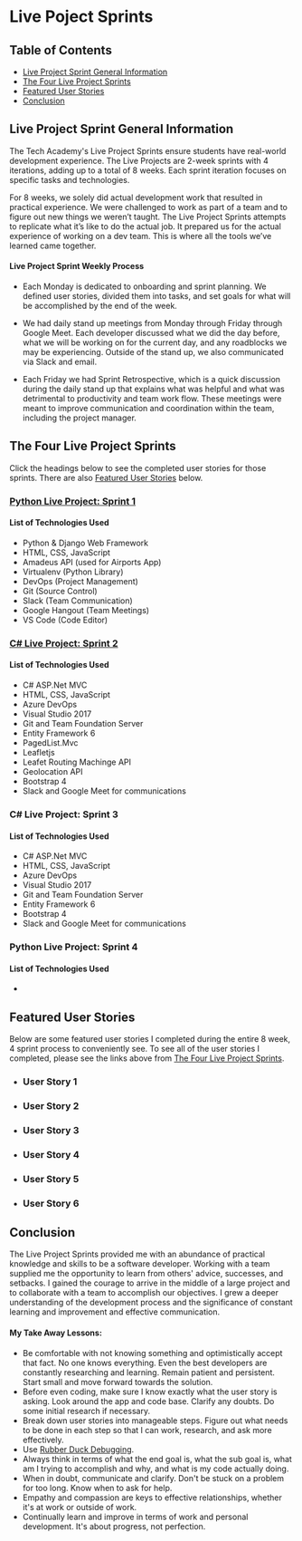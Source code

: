 # Live Poject Sprints
## Table of Contents
- [Live Project Sprint General Information](#live-project-sprint-general-information)
- [The Four Live Project Sprints](#the-four-live-project-sprints)
- [Featured User Stories](#featured-user-stories)
- [Conclusion](#conclusion)

## Live Project Sprint General Information
The Tech Academy's Live Project Sprints ensure students have real-world development experience. The Live Projects are 2-week sprints with 4 iterations, adding up to a total of 8 weeks. Each sprint iteration focuses on specific tasks and technologies.

For 8 weeks, we solely did actual development work that resulted in practical experience. We were challenged to work as part of a team and to figure out new things we weren’t taught. The Live Project Sprints attempts to replicate what it’s like to do the actual job. It prepared us for the actual experience of working on a dev team. This is where all the tools we’ve learned came together.

#### Live Project Sprint Weekly Process
- Each Monday is dedicated to onboarding and sprint planning. We defined user stories, divided them into tasks, and set goals for what will be accomplished by the end of the week.

- We had daily stand up meetings from Monday through Friday through Google Meet. Each developer discussed what we did the day before, what we will be working on for the current day, and any roadblocks we may be experiencing. Outside of the stand up, we also communicated via Slack and email.

- Each Friday we had Sprint Retrospective, which is a quick discussion during the daily stand up that explains what was helpful and what was detrimental to productivity and team work flow. These meetings were meant to improve communication and coordination within the team, including the project manager.

## The Four Live Project Sprints
Click the headings below to see the completed user stories for those sprints. There are also [Featured User Stories](#featured-user-stories) below.

### [Python Live Project: Sprint 1](https://github.com/rbmanez/TTA-Live-Project-Sprints/blob/master/PythonLiveProjectSprint1.md)
#### List of Technologies Used
  - Python & Django Web Framework
  - HTML, CSS, JavaScript
  - Amadeus API (used for Airports App)
  - Virtualenv (Python Library)
  - DevOps (Project Management)
  - Git (Source Control)
  - Slack (Team Communication)
  - Google Hangout (Team Meetings)
  - VS Code (Code Editor)
  
### [C# Live Project: Sprint 2](https://github.com/rbmanez/TTA-Live-Project-Sprints/blob/master/C%23LiveProjectSprint2.md)
#### List of Technologies Used
  - C# ASP.Net MVC
  - HTML, CSS, JavaScript
  - Azure DevOps
  - Visual Studio 2017
  - Git and Team Foundation Server
  - Entity Framework 6
  - PagedList.Mvc
  - Leafletjs
  - Leafet Routing Machinge API
  - Geolocation API
  - Bootstrap 4
  - Slack and Google Meet for communications
  
### C# Live Project: Sprint 3
#### List of Technologies Used
  - C# ASP.Net MVC
  - HTML, CSS, JavaScript
  - Azure DevOps
  - Visual Studio 2017
  - Git and Team Foundation Server
  - Entity Framework 6
  - Bootstrap 4
  - Slack and Google Meet for communications
  
### Python Live Project: Sprint 4
#### List of Technologies Used
  - 

## Featured User Stories
Below are some featured user stories I completed during the entire 8 week, 4 sprint process to conveniently see. To see all of the user stories I completed, please see the links above from [The Four Live Project Sprints](#the-four-live-project-sprints).

- ### User Story 1

- ### User Story 2

- ### User Story 3

- ### User Story 4

- ### User Story 5

- ### User Story 6

## Conclusion
The Live Project Sprints provided me with an abundance of practical knowledge and skills to be a software developer. Working with a team supplied me the opportunity to learn from others' advice, successes, and setbacks. I gained the courage to arrive in the middle of a large project and to collaborate with a team to accomplish our objectives. I grew a deeper understanding of the development process and the significance of constant learning and improvement and effective communication.

#### My Take Away Lessons:
- Be comfortable with not knowing something and optimistically accept that fact. No one knows everything. Even the best developers are constantly researching and learning. Remain patient and persistent. Start small and move forward towards the solution.
- Before even coding, make sure I know exactly what the user story is asking. Look around the app and code base. Clarify any doubts. Do some initial research if necessary.
- Break down user stories into manageable steps. Figure out what needs to be done in each step so that I can work, research, and ask more effectively.
- Use [Rubber Duck Debugging](https://en.wikipedia.org/wiki/Rubber_duck_debugging).
- Always think in terms of what the end goal is, what the sub goal is, what am I trying to accomplish and why, and what is my code actually doing.
- When in doubt, communicate and clarify. Don't be stuck on a problem for too long. Know when to ask for help.
- Empathy and compassion are keys to effective relationships, whether it's at work or outside of work.
- Continually learn and improve in terms of work and personal development. It's about progress, not perfection.

